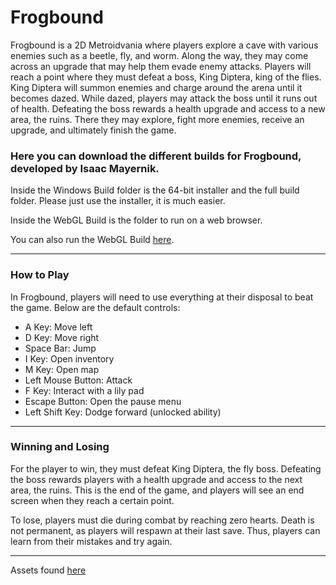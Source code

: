 # Frogbound
Frogbound is a 2D Metroidvania where players explore a cave with various enemies such as a beetle, fly, and worm. Along the way, they may come across an upgrade that may help them evade enemy attacks. Players will reach a point where they must defeat a boss, King Diptera, king of the flies. King Diptera will summon enemies and charge around the arena until it becomes dazed. While dazed, players may attack the boss until it runs out of health. Defeating the boss rewards a health upgrade and access to a new area, the ruins. There they may explore, fight more enemies, receive an upgrade, and ultimately finish the game.

### Here you can download the different builds for Frogbound, developed by Isaac Mayernik.
 
Inside the Windows Build folder is the 64-bit installer and the full build folder. Please just use the installer, it is much easier.

Inside the WebGL Build is the folder to run on a web browser.

You can also run the WebGL Build [here](https://play.unity.com/en/games/f78ac303-ffe3-4365-af64-51f3f8935678/frogbound-webgl-build).

---

### How to Play

In Frogbound, players will need to use everything at their disposal to beat the game. Below are the default controls:

-	A Key: Move left
-	D Key: Move right
-	Space Bar: Jump
-	I Key: Open inventory
-	M Key: Open map
-	Left Mouse Button: Attack
-	F Key: Interact with a lily pad
-	Escape Button: Open the pause menu
-	Left Shift Key: Dodge forward (unlocked ability)

---

### Winning and Losing
For the player to win, they must defeat King Diptera, the fly boss. Defeating the boss rewards players with a health upgrade and access to the next area, the ruins. This is the end of the game, and players will see an end screen when they reach a certain point.

To lose, players must die during combat by reaching zero hearts. Death is not permanent, as players will respawn at their last save. Thus, players can learn from their mistakes and try again.

---
Assets found [here](https://github.com/isaacmayernik/FrogboundAssets)
